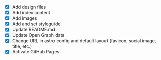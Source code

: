 - [x] Add design files
- [x] Add index content
- [x] Add images
- [x] Add and set styleguide
- [x] Update README.md
- [x] Update Open Graph data
- [x] Change URL in astro config and default layout (favicon, social image, title, etc.)
- [x] Activate GitHub Pages

